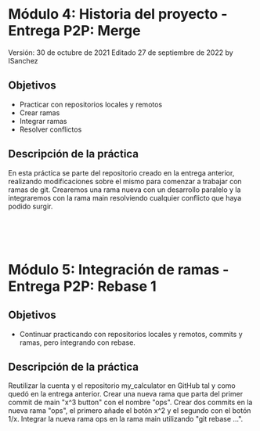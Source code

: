 

<br/><br/><br/>

# Módulo 4: Historia del proyecto - Entrega P2P: Merge

Versión: 30 de octubre de 2021
Editado 27 de septiembre de 2022 by ISanchez

## Objetivos
 * Practicar con repositorios locales y remotos
 * Crear ramas
 * Integrar ramas
 * Resolver conflictos

## Descripción de la práctica

En esta práctica se parte del repositorio creado en la entrega anterior, realizando modificaciones sobre el mismo para comenzar a trabajar con ramas de git. Crearemos una rama nueva con un desarrollo paralelo y la integraremos con la rama main resolviendo cualquier conflicto que haya podido surgir.


<br/><br/><br/>

# Módulo 5: Integración de ramas - Entrega P2P: Rebase 1

## Objetivos
 * Continuar practicando con repositorios locales y remotos, commits y ramas, pero integrando con rebase.

## Descripción de la práctica

Reutilizar la cuenta y el repositorio my_calculator en GitHub tal y como quedó en la entrega anterior. Crear una nueva rama que parta del primer commit de main "x^3 button" con el nombre "ops". Crear dos commits en la nueva rama "ops", el primero añade el botón x^2 y el segundo con el botón 1/x. Integrar la nueva rama ops en la rama main utilizando "git rebase ...".
